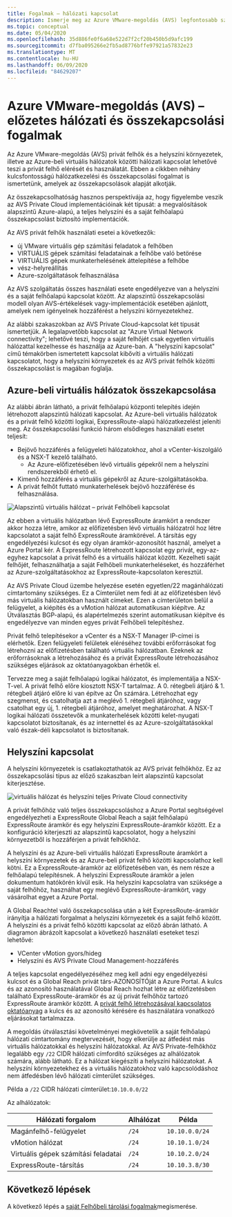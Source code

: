 ```yaml
---
title: Fogalmak – hálózati kapcsolat
description: Ismerje meg az Azure VMware-megoldás (AVS) legfontosabb szempontjait és a Hálózatkezelés és az összekapcsolhatóság alkalmazási eseteit
ms.topic: conceptual
ms.date: 05/04/2020
ms.openlocfilehash: 35d886fe0f6a68e522d7f2cf20b450b5d9afc199
ms.sourcegitcommit: d7fba095266e2fb5ad8776bffe97921a57832e23
ms.translationtype: MT
ms.contentlocale: hu-HU
ms.lasthandoff: 06/09/2020
ms.locfileid: "84629207"
---
```

# <a name="azure-vmware-solution-avs-preview-networking-and-interconnectivity-concepts"></a>Azure VMware-megoldás (AVS) – előzetes hálózati és összekapcsolási fogalmak

Az Azure VMware-megoldás (AVS) privát felhők és a helyszíni környezetek, illetve az Azure-beli virtuális hálózatok közötti hálózati kapcsolat lehetővé teszi a privát felhő elérését és használatát. Ebben a cikkben néhány kulcsfontosságú hálózatkezelési és összekapcsolási fogalmat is ismertetünk, amelyek az összekapcsolások alapját alkotják.

Az összekapcsolhatóság hasznos perspektívája az, hogy figyelembe veszik az AVS Private Cloud implementációinak két típusát: a megvalósítások alapszintű Azure-alapú, a teljes helyszíni és a saját felhőalapú összekapcsolást biztosító implementációk.

Az AVS privát felhők használati esetei a következők:
- új VMware virtuális gép számítási feladatok a felhőben
- VIRTUÁLIS gépek számítási feladatainak a felhőbe való betörése
- VIRTUÁLIS gépek munkaterhelésének áttelepítése a felhőbe
- vész-helyreállítás
- Azure-szolgáltatások felhasználása

 Az AVS szolgáltatás összes használati esete engedélyezve van a helyszíni és a saját felhőalapú kapcsolat között. Az alapszintű összekapcsolási modell olyan AVS-értékelések vagy-implementációk esetében ajánlott, amelyek nem igényelnek hozzáférést a helyszíni környezetekhez.

Az alábbi szakaszokban az AVS Private Cloud-kapcsolat két típusát ismertetjük.  A legalapvetőbb kapcsolat az "Azure Virtual Network connectivity"; lehetővé teszi, hogy a saját felhőjét csak egyetlen virtuális hálózattal kezelhesse és használja az Azure-ban. A "helyszíni kapcsolat" című témakörben ismertetett kapcsolat kibővíti a virtuális hálózati kapcsolatot, hogy a helyszíni környezetek és az AVS privát felhők közötti összekapcsolást is magában foglalja.

## <a name="azure-virtual-network-interconnectivity"></a>Azure-beli virtuális hálózatok összekapcsolása

Az alábbi ábrán látható, a privát felhőalapú központi telepítés idején létrehozott alapszintű hálózati kapcsolat. Az Azure-beli virtuális hálózatok és a privát felhő közötti logikai, ExpressRoute-alapú hálózatkezelést jeleníti meg. Az összekapcsolási funkció három elsődleges használati esetet teljesít:
- Bejövő hozzáférés a felügyeleti hálózatokhoz, ahol a vCenter-kiszolgáló és a NSX-T kezelő található.
    - Az Azure-előfizetésében lévő virtuális gépekről nem a helyszíni rendszerekből érhető el.
- Kimenő hozzáférés a virtuális gépekről az Azure-szolgáltatásokba.
- A privát felhőt futtató munkaterhelések bejövő hozzáférése és felhasználása.

![Alapszintű virtuális hálózat – privát Felhőbeli kapcsolat](./media/concepts/adjacency-overview-drawing-single.png)

Az ebben a virtuális hálózatban lévő ExpressRoute áramkört a rendszer akkor hozza létre, amikor az előfizetésben lévő virtuális hálózatról hoz létre kapcsolatot a saját felhő ExpressRoute áramkörével. A társítás egy engedélyezési kulcsot és egy olyan áramkör-azonosítót használ, amelyet a Azure Portal kér. A ExpressRoute létrehozott kapcsolat egy privát, egy-az-egyhez kapcsolat a privát felhő és a virtuális hálózat között. Kezelheti saját felhőjét, felhasználhatja a saját Felhőbeli munkaterheléseket, és hozzáférhet az Azure-szolgáltatásokhoz az ExpressRoute-kapcsolaton keresztül.

Az AVS Private Cloud üzembe helyezése esetén egyetlen/22 magánhálózati címtartomány szükséges. Ez a Címterület nem fedi át az előfizetésben lévő más virtuális hálózatokban használt címeket. Ezen a címterületon belül a felügyelet, a kiépítés és a vMotion hálózat automatikusan kiépítve. Az Útválasztás BGP-alapú, és alapértelmezés szerint automatikusan kiépítve és engedélyezve van minden egyes privát Felhőbeli telepítéshez.

Privát felhő telepítésekor a vCenter és a NSX-T Manager IP-címei is elérhetők. Ezen felügyeleti felületek eléréséhez további erőforrásokat fog létrehozni az előfizetésben található virtuális hálózatban. Ezeknek az erőforrásoknak a létrehozásához és a privát ExpressRoute létrehozásához szükséges eljárások az oktatóanyagokban érhetők el.

Tervezze meg a saját felhőalapú logikai hálózatot, és implementálja a NSX-T-vel. A privát felhő előre kiosztott NSX-T tartalmaz. A 0. rétegbeli átjáró & 1. rétegbeli átjáró előre ki van építve az Ön számára. Létrehozhat egy szegmenst, és csatolhatja azt a meglévő 1. rétegbeli átjáróhoz, vagy csatolhat egy új, 1. rétegbeli átjáróhoz, amelyet meghatározhat. A NSX-T logikai hálózati összetevők a munkaterhelések közötti kelet-nyugati kapcsolatot biztosítanak, és az internettel és az Azure-szolgáltatásokkal való észak-déli kapcsolatot is biztosítanak. 

## <a name="on-premises-interconnectivity"></a>Helyszíni kapcsolat

A helyszíni környezetek is csatlakoztathatók az AVS privát felhőkhöz. Ez az összekapcsolási típus az előző szakaszban leírt alapszintű kapcsolat kiterjesztése.

![virtuális hálózat és helyszíni teljes Private Cloud connectivity](./media/concepts/adjacency-overview-drawing-double.png)

A privát felhőhöz való teljes összekapcsoláshoz a Azure Portal segítségével engedélyezheti a ExpressRoute Global Reach a saját felhőalapú ExpressRoute áramkör és egy helyszíni ExpressRoute-áramkör között. Ez a konfiguráció kiterjeszti az alapszintű kapcsolatot, hogy a helyszíni környezetből is hozzáférjen a privát felhőkhöz.

A helyszíni és az Azure-beli virtuális hálózati ExpressRoute áramkört a helyszíni környezetek és az Azure-beli privát felhő közötti kapcsolathoz kell kötni. Ez a ExpressRoute-áramkör az előfizetésében van, és nem része a felhőalapú telepítésnek. A helyszíni ExpressRoute áramkör a jelen dokumentum hatókörén kívül esik. Ha helyszíni kapcsolatra van szüksége a saját felhőhöz, használhat egy meglévő ExpressRoute-áramkört, vagy vásárolhat egyet a Azure Portal.

A Global Reachtel való összekapcsolása után a két ExpressRoute-áramkör irányítja a hálózati forgalmat a helyszíni környezetek és a saját felhő között. A helyszíni és a privát felhő közötti kapcsolat az előző ábrán látható. A diagramon ábrázolt kapcsolat a következő használati eseteket teszi lehetővé:

- VCenter vMotion gyors/hideg
- Helyszíni és AVS Private Cloud Management-hozzáférés

A teljes kapcsolat engedélyezéséhez meg kell adni egy engedélyezési kulcsot és a Global Reach privát társ-AZONOSÍTÓját a Azure Portal. A kulcs és az azonosító használatával Global Reach hozhat létre az előfizetésben található ExpressRoute-áramkör és az új privát felhőhöz tartozó ExpressRoute áramkör között. A [privát felhő létrehozásával kapcsolatos oktatóanyag](tutorial-create-private-cloud.md) a kulcs és az azonosító kérésére és használatára vonatkozó eljárásokat tartalmazza.

A megoldás útválasztási követelményei megkövetelik a saját felhőalapú hálózati címtartomány megtervezését, hogy elkerülje az átfedést más virtuális hálózatokkal és helyszíni hálózatokkal. Az AVS Private-felhőkhöz legalább egy `/22` CIDR hálózati címfordító szükséges az alhálózatok számára, alább látható. Ez a hálózat kiegészíti a helyszíni hálózatokat. A helyszíni környezetekhez és a virtuális hálózatokhoz való kapcsolódáshoz nem átfedésben lévő hálózati címterület szükséges.

Példa a `/22` CIDR hálózati címterület:`10.10.0.0/22`

Az alhálózatok:

| Hálózati forgalom             | Alhálózat | Példa        |
| ------------------------- | ------ | -------------- |
| Magánfelhő-felügyelet            | `/24`    | `10.10.0.0/24`   |
| vMotion hálózat       | `/24`    | `10.10.1.0/24`   |
| Virtuális gépek számítási feladatai | `/24`   | `10.10.2.0/24`   |
| ExpressRoute-társítás | `/24`    | `10.10.3.8/30`   |

## <a name="next-steps"></a>Következő lépések 

A következő lépés a [saját Felhőbeli tárolási fogalmak](concepts-storage.md)megismerése.

<!-- LINKS - external -->
[enable Global Reach]: https://docs.microsoft.com/azure/expressroute/expressroute-howto-set-global-reach

<!-- LINKS - internal -->

